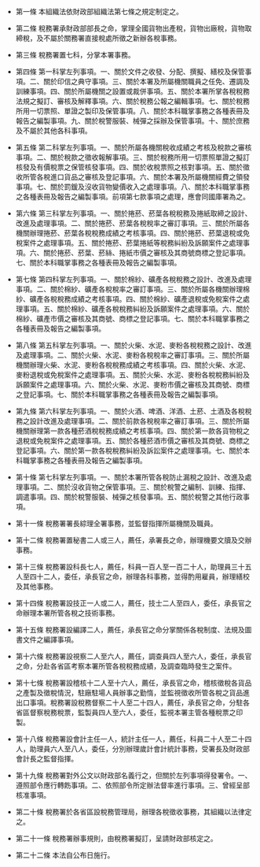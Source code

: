 * 第一條 本組織法依財政部組織法第七條之規定制定之。

* 第二條 稅務署承財政部部長之命，掌理全國貨物出產稅，貨物出廠稅，貨物取締稅，及不屬於關務署直接稅處所徵之新辦各稅事務。

* 第三條 稅務署置七科，分掌本署事務。

* 第四條 第一科掌左列事項。一、關於文件之收發、分配、撰擬、繕校及保管事項。二、關於印信之典守事項。三、關於本署及所屬機關職員之任免、遷調及訓練事項。四、關於所屬機關之設置或裁併事項。五、關於本署所掌各稅稅務法規之擬訂、審核及解釋事項。六、關於稅務公報之編輯事項。七、關於稅務所用一切票照、單證之製印及保管事項。八、關於本科職掌事務之各種表冊及報告之編製事項。九、關於稅警服裝、械彈之採辦及保管事項。十、關於庶務及不屬於其他各科事項。

* 第五條 第二科掌左列事項。一、關於所屬各機關稅收成績之考核及稅款之審核事項。二、關於稅款之徵收報解事項。三、關於稅務所用一切票照單證之擬訂核發及有價稅票之保管核發事項。四、關於收稅票照之核對事項。五、關於徵收所管各稅進口貨品之審核及登記事項。六、關於本署及所屬機關經費之領發事項。七、關於罰鍰及沒收貨物變價收入之處理事項。八、關於本科職掌事務之各種表冊及報告之編製事項。前項第七款事項之處理，應會同國庫署為之。

* 第六條 第三科掌左列事項。一、關於捲菸、菸葉各稅稅務及捲紙取締之設計、改進及處理事項。二、關於捲菸、菸葉各稅稅率之審訂事項。三、關於所屬各機關辦理捲菸、菸葉各稅稅務成績之考核事項。四、關於捲菸、菸葉退稅或免稅案件之處理事項。五、關於捲菸、菸葉捲紙等稅務糾紛及訴願案件之處理事項。六、關於捲菸、菸葉、菸絲、捲紙市價之審核及其商號商標之登記事項。七、關於本科職掌事務之各種表冊及報告之編製事項。

* 第七條 第四科掌左列事項。一、關於棉紗、礦產各稅稅務之設計、改進及處理事項。二、關於棉紗、礦產各稅稅率之審訂事項。三、關於所屬各機關辦理棉紗、礦產各稅稅務成績之考核事項。四、關於棉紗、礦產退稅或免稅案件之處理事項。五、關於棉紗、礦產各稅稅務糾紛及訴願案件之處理事項。六、關於棉紗、礦產市價之審核及其商號、商標之登記事項。七、關於本科職掌事務之各種表冊及報告之編製事項。

* 第八條 第五科掌左列事項。一、關於火柴、水泥、麥粉各稅稅務之設計、改進及處理事項。二、關於火柴、水泥、麥粉各稅稅率之審訂事項。三、關於所屬機關辦理火柴、水泥、麥粉各稅稅務成績之考核事項。四、關於火柴、水泥、麥粉退稅或免稅案件之處理事項。五、關於火柴、水泥、麥粉各稅稅務糾紛及訴願案件之處理事項。六、關於火柴、水泥、麥粉市價之審核及其商號、商標之登記事項。七、關於本科職掌事務之各種表冊及報告之編製事項。

* 第九條 第六科掌左列事項。一、關於火酒、啤酒、洋酒、土菸、土酒及各稅稅務之設計改進及處理事項。二、關於前款各稅稅率之審訂事項。三、關於所屬機關辦理第一款各種菸酒稅稅務成績之考核事項。四、關於第一款各貨物稅之退稅或免稅案件之處理事項。五、關於各種菸酒市價之審核及其商號、商標之登記事項。六、關於第一款各稅稅務糾紛及訴訟案件之處理事項。七、關於本科職掌事務之各種表冊及報告之編製事項。

* 第十條 第七科掌左列事項。一、關於本署所管各稅防止漏稅之設計、改進及處理事項。二、關於沒收貨物之保管事項。三、關於稅警之編制、訓練、指揮、調遣事項。四、關於稅警服裝、械彈之核發事項。五、關於稅警之其他行政事項。

* 第十一條 稅務署署長綜理全署事務，並監督指揮所屬機關及職員。

* 第十二條 稅務署置秘書二人或三人，薦任，承署長之命，辦理機要文牘及交辦事務。

* 第十三條 稅務署設科長七人，薦任，科員一百人至一百二十人，助理員三十五人至四十二人，委任，承長官之命，辦理各科事務，並得酌用雇員，辦理繕校及其他事務。

* 第十四條 稅務署設技正一人或二人，薦任，技士二人至四人，委任，承長官之命辦理本署所管各稅之技術事務。

* 第十五條 稅務署設編譯二人，薦任，承長官之命分掌關係各稅制度、法規及圖書文件之編譯事項。

* 第十六條 稅務署設視察二人至六人，薦任，調查員四人至六人，委任，承長官之命，分赴各省區考察本署所管各稅稅務成績，及調查臨時發生之案件。

* 第十七條 稅務署設稽核十二人至十六人，薦任，承長官之命，稽核徵稅各貨品之產製及徵稅情況，駐廠駐場人員辦事之勤惰，並監視徵收所管各稅之貨品進出口事項。稅務署設稅務督察二十人至二十四人，薦任，承長官之命，分駐各省區督察稅務稅票，監製員四人至六人，委任，監視本署主管各種稅票之印製。

* 第十八條 稅務署設會計主任一人，統計主任一人，薦任，科員二十人至二十四人，助理員六人至八人，委任，分別辦理歲計會計統計事務，受署長及財政部會計長之監督指揮。

* 第十九條 稅務署對外公文以財政部名義行之，但關於左列事項得發署令。一、遵照部令應行轉飭事項。二、依照部令所定辦法督率進行事項。三、曾經呈部核准事項。

* 第二十條 稅務署於各省區設稅務管理局，辦理各稅徵收事務，其組織以法律定之。

* 第二十一條 稅務署辦事規則，由稅務署擬訂，呈請財政部核定之。

* 第二十二條 本法自公布日施行。

